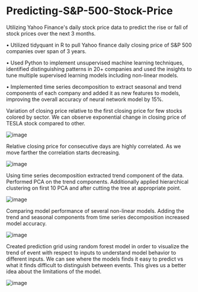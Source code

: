 # Predicting-S&P-500-Stock-Price
Utilizing Yahoo Finance's daily stock price data to predict the rise or fall of stock prices over the next 3 months.


•	Utilized tidyquant in R to pull Yahoo finance daily closing price of S&P 500 companies over span of 3 years.

•	Used Python to implement unsupervised machine learning techniques, identified distinguishing patterns in 20+ companies and used the insights to tune multiple supervised learning models including non-linear models.

•	Implemented time series decomposition to extract seasonal and trend components of each company and added it as new features to models, improving the overall accuracy of neural network model by 15%.


Variation of closing price relative to the first closing price for few stocks colored by sector. We can observe exponential change in closing price of TESLA stock compared to other.

![image](https://github.com/vedantkan/Predicting-S-P-500-Stock-Price/assets/68374993/c8d02be1-df01-4c39-b210-1c578a556ead)

Relative closing price for consecutive days are highly correlated. As we move farther the correlation starts decreasing.

![image](https://github.com/vedantkan/Predicting-S-P-500-Stock-Price/assets/68374993/2b502868-4ecf-42f4-b129-dccdd58758fd)

Using time series decomposition extracted trend component of the data. Performed PCA on the trend components. Additionally applied hierarchical clustering on first 10 PCA and after cutting the tree at appropriate point.

![image](https://github.com/vedantkan/Predicting-S-P-500-Stock-Price/assets/68374993/fcb2126a-92e2-483a-86cf-b871983d32b0)

Comparing model performance of several non-linear models. Adding the trend and seasonal components from time series decomposition increased model accuracy.

![image](https://github.com/vedantkan/Predicting-S-P-500-Stock-Price/assets/68374993/b46bdf42-8e3b-47d6-827c-78946de74161)

Created prediction grid using random forest model in order to visualize the trend of event with respect to inputs to understand model behavior to different inputs. We can see where the models finds it easy to predict vs what it finds difficult to distinguish between events. This gives us a better idea about the limitations of the model. 

![image](https://github.com/vedantkan/Predicting-S-P-500-Stock-Price/assets/68374993/b75ee729-061d-4017-8464-efd6e12f7736)


